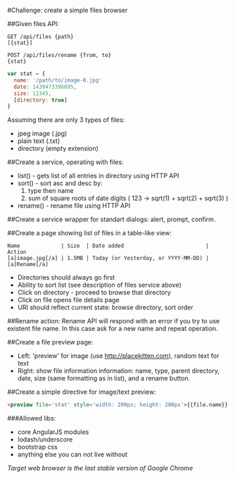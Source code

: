 #Challenge: create a simple files browser

##Given files API:
```
GET /api/files {path}
[{stat}]
 
POST /api/files/rename {from, to}
{stat}
```

```javascript
var stat = {
  name: '/path/to/image-0.jpg' 
  date: 1439473396695, 
  size: 12345,
  [directory: true]
}
```

Assuming there are only 3 types of files:
- jpeg image (.jpg)
- plain text (.txt)
- directory (empty extension)​

##Create a service, operating with files:
- list() - gets list of all entries in directory using HTTP API
- sort() - sort asc and desc by: 
    1) type then name
    2) sum of square roots of date digits ( 123 -> sqrt(1) + sqrt(2) + sqrt(3) )
- rename() - rename file using HTTP API

##Create a service wrapper for standart dialogs: alert, prompt, confirm.

##Create a page showing list of files in a table-like view:
```
Name             | Size  | Date added                          | Action
[a]image.jpg[/a] | 1.5MB | Today (or Yesterday, or YYYY-MM-DD) | [a]Rename[/a]
```
- Directories should always go first
- Ability to sort list (see description of files service above)
- Click on directory - proceed to browse that directory
- Click on file opens file details page
- URI should reflect current state: browse directory, sort order

##Rename action:
Rename API will respond with an error if you try to use existent file name. In this case ask for a new name and repeat operation.

##Create a file preview page:
- Left: 'preview' for image (use http://placekitten.com), random text for text
- Right: show file information information: name, type, parent directory, date, size (same formatting as in list), and a rename button.

##Create a simple directive for image/text preview:
```html
<preview file='stat' style='width: 200px; height: 200px'>{{file.name}} {{file.size}}</preview>
```

###Allowed libs:
- core AngularJS modules
- lodash/underscore
- bootstrap css
- anything else you can not live without

*Target web browser is the last stable version of Google Chrome*

